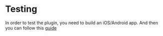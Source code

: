 # Testing 

In order to test the plugin, you need to build an iOS/Android app. And then you can follow this [guide](#https://support.appsflyer.com/hc/en-us/articles/360001559405-Test-mobile-SDK-integration-with-the-app#introduction)